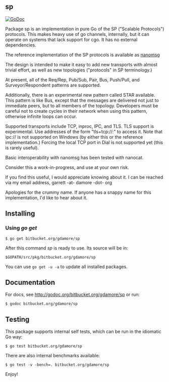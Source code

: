 ## sp

[![GoDoc](https://godoc.org/bitbucket.org/gdamore/sp?status.png)](https://godoc.org/bitbucket.org/gdamore/sp)

Package sp is an implementation in pure Go of the SP ("Scalable Protocols")
protocols.  This makes heavy use of go channels, internally, but it can operate
on systems that lack support for cgo.  It has no external dependencies.

The reference implementation of the SP protocols is available as
[nanomsg](http://www.nanomsg.org)
 
The design is intended to make it easy to add new transports with almost trivial
effort, as well as new topologies ("protocols" in SP terminology.)

At present, all of the Req/Rep, Pub/Sub, Pair, Bus, Push/Pull, and
Surveyor/Respondent patterns are supported.

Additionally, there is an experimental new pattern called STAR available.  This
pattern is like Bus, except that the messages are delivered not just to
immediate peers, but to all members of the topology.  Developers must be careful
not to create cycles in their network when using this pattern, otherwise
infinite loops can occur.

Supported transports include TCP, inproc, IPC, and TLS.  TLS support is
experimental.  Use addresses of the form "tls+tcp://<host>:<port>" to access it.
Note that ipc:// is not supported on Windows (by either this or the reference
implementation.)  Forcing the local TCP port in Dial is not supported yet (this
is rarely useful).

Basic interoperability with nanomsg has been tested with nanocat.

Consider this a work-in-progress, and use at your own risk.

If you find this useful, I would appreciate knowing about it.  I can be reached
via my email address, garrett -at- damore -dot- org

Apologies for the crummy name.  If anyone has a snappy name for this
implementation, I'd like to hear about it.

## Installing

### Using *go get*

    $ go get bitbucket.org/gdamore/sp

After this command *sp* is ready to use. Its source will be in:

    $GOPATH/src/pkg/bitbucket.org/gdamore/sp

You can use `go get -u -a` to update all installed packages.

## Documentation

For docs, see http://godoc.org/bitbucket.org/gdamore/sp or run:

    $ godoc bitbucket.org/gdamore/sp

## Testing

This package supports internal self tests, which can be run in
the idiomatic Go way:

    $ go test bitbucket.org/gdamore/sp

There are also internal benchmarks available:

	$ go test -v -bench=. bitbucket.org/gdamore/sp

Enjoy!